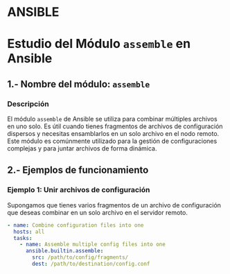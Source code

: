 # ANSIBLE

# Estudio del Módulo `assemble` en Ansible

## 1.- Nombre del módulo: `assemble`

### Descripción
El módulo `assemble` de Ansible se utiliza para combinar múltiples archivos en uno solo. Es útil cuando tienes fragmentos de archivos de configuración dispersos y necesitas ensamblarlos en un solo archivo en el nodo remoto. Este módulo es comúnmente utilizado para la gestión de configuraciones complejas y para juntar archivos de forma dinámica.

## 2.- Ejemplos de funcionamiento

### Ejemplo 1: Unir archivos de configuración

Supongamos que tienes varios fragmentos de un archivo de configuración que deseas combinar en un solo archivo en el servidor remoto.

```yaml
- name: Combine configuration files into one
  hosts: all
  tasks:
    - name: Assemble multiple config files into one
      ansible.builtin.assemble:
        src: /path/to/config/fragments/
        dest: /path/to/destination/config.conf
